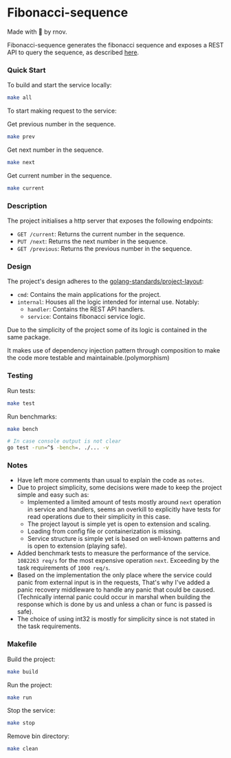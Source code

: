 # Fibonacci-sequence


Made with :blue_heart: by rnov.

Fibonacci-sequence generates the fibonacci sequence and exposes a REST API to query the sequence, as described [here](https://gist.github.com/stepanbujnak/7fa18e2e97de2fd3f593c00b09c445c2).

### Quick Start

To build and start the service locally:
```sh
make all
```

To start making request to the service:

Get previous number in the sequence.
```sh
make prev
```

Get next number in the sequence.
```sh
make next
```

Get current number in the sequence.
```sh
make current
```

### Description

The project initialises a http server that exposes the following endpoints:

- `GET /current`: Returns the current number in the sequence.
- `PUT /next`: Returns the next number in the sequence.
- `GET /previous`: Returns the previous number in the sequence.


### Design

The project's design adheres to the [golang-standards/project-layout](https://github.com/golang-standards/project-layout):

- `cmd`: Contains the main applications for the project.
- `internal`: Houses all the logic intended for internal use. Notably:
    - `handler`: Contains the REST API handlers. 
    - `service`: Contains fibonacci service logic.

Due to the simplicity of the project some of its logic is contained in the same package.

It makes use of dependency injection pattern through composition to make the code more testable and maintainable.(polymorphism)

### Testing

Run tests:
```sh
make test
```
Run benchmarks:
```sh
make bench
```

```sh
# In case console output is not clear
go test -run=^$ -bench=. ./... -v
```

### Notes

- Have left more comments than usual to explain the code as `notes`.
- Due to project simplicity, some decisions were made to keep the project simple and easy such as:
   - Implemented a limited amount of tests mostly around `next` operation in service and handlers, seems an overkill to 
     explicitly have tests for read operations due to their simplicity in this case.
   - The project layout is simple yet is open to extension and scaling.
   - Loading from config file or containerization is missing.
   - Service structure is simple yet is based on well-known patterns and is open to extension (playing safe).
- Added benchmark tests to measure the performance of the service. `1082263 req/s` for the most expensive operation `next`.
  Exceeding by the task requirements of `1000 req/s`.
- Based on the implementation the only place where the service could panic from external input is in the requests,
  That's why I've added a panic recovery middleware to handle any panic that could be caused.
  (Technically internal panic could occur in marshal when building the response which is done by us and unless a chan
   or func is passed is safe).
- The choice of using int32 is mostly for simplicity since is not stated in the task requirements.

### Makefile

Build the project:
```sh
make build
```
Run the project:
```sh
make run
```
Stop the service:
```sh
make stop
```
Remove bin directory:
```sh
make clean
```
